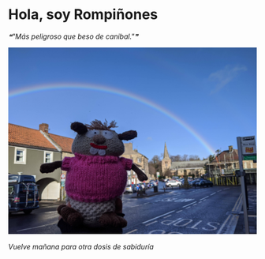 # Hola, soy Rompiñones

<!--STARTS_HERE_QUOTE_README-->
<i>❝"Más peligroso que beso de canibal."❞</i>
<!--ENDS_HERE_QUOTE_README-->

<!--START_SECTION:update_image-->
![alt text](https://raw.githubusercontent.com/focaalvarez/rompinones/main/.github/images/IMG_20220220_094217.jpg?raw=true)
<!--END_SECTION:update_image-->

*Vuelve mañana para otra dosis de sabiduría*
